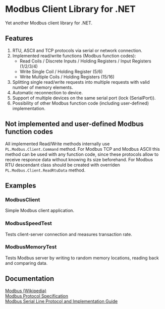 # Modbus Client Library for .NET
Yet another Modbus client library for .NET.

## Features
1. RTU, ASCII and TCP protocols via serial or network connection.
2. Implemented read/write functions (Modbus function codes):
   - Read Coils / Discrete Inputs / Holding Registers / Input Registers (1/2/3/4)
   - Write Single Coil / Holding Register (5/6)
   - Write Multiple Coils / Holding Registers (15/16)
3. Splitting single read/write requests into multiple requests with valid number of memory elements. 
4. Automatic reconnection to device.
5. Support of multiple devices on the same serial port (lock (SerialPort)).
6. Possibility of other Modbus function code (including user-defined) implementation.

## Not implemented and user-defined Modbus function codes
All implemented Read/Write methods internally use `PL.Modbus.Client.Command` method.
For Modbus TCP and Modbus ASCII this method can be used with any function code, since these protocols allow to receive responce data without knowing its size beforehand. For Modbus RTU descendant class should be created with overriden `PL.Modbus.Client.ReadRtuData` method.

## Examples
### ModbusClient
Simple Modbus client application.
### ModbusSpeedTest
Tests client-server connection and measures transaction rate.
### ModbusMemoryTest
Tests Modbus server by writing to random memory locations, reading back and comparing data.

## Documentation
[Modbus (Wikipedia)](https://en.wikipedia.org/wiki/Modbus)  
[Modbus Protocol Specification](https://modbus.org/docs/Modbus_Application_Protocol_V1_1b3.pdf)  
[Modbus Serial Line Protocol and Implementation Guide](https://modbus.org/docs/Modbus_over_serial_line_V1_02.pdf)
